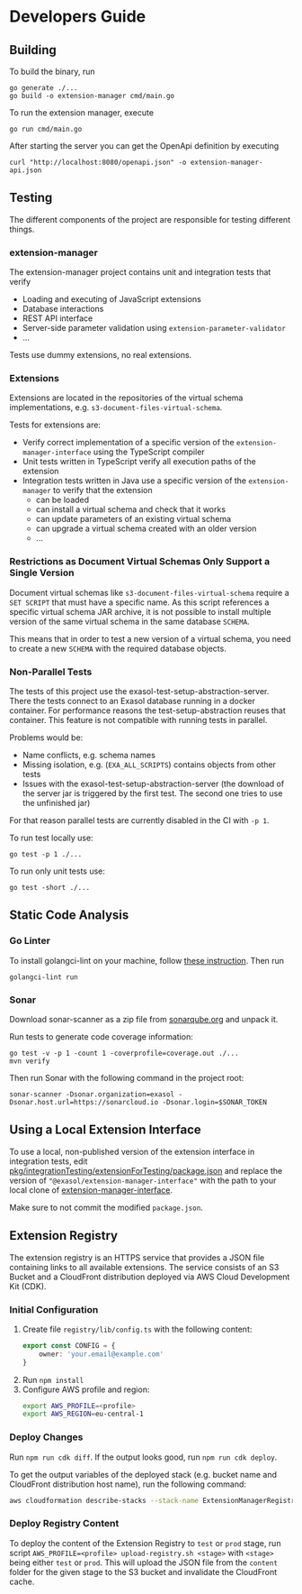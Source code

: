 # Developers Guide

## Building

To build the binary, run

```shell
go generate ./...
go build -o extension-manager cmd/main.go
```

To run the extension manager, execute

```shell
go run cmd/main.go
```

After starting the server you can get the OpenApi definition by executing

```shell
curl "http://localhost:8080/openapi.json" -o extension-manager-api.json
```

## Testing

The different components of the project are responsible for testing different
things.

### extension-manager

The extension-manager project contains unit and integration tests that verify
* Loading and executing of JavaScript extensions
* Database interactions
* REST API interface
* Server-side parameter validation using `extension-parameter-validator`
* ...

Tests use dummy extensions, no real extensions.

### Extensions

Extensions are located in the repositories of the virtual schema implementations, e.g. `s3-document-files-virtual-schema`.

Tests for extensions are:
* Verify correct implementation of a specific version of the
  `extension-manager-interface` using the TypeScript compiler
* Unit tests written in TypeScript verify all execution paths of the extension
* Integration tests written in Java use a specific version of the
  `extension-manager` to verify that the extension
  * can be loaded
  * can install a virtual schema and check that it works
  * can update parameters of an existing virtual schema
  * can upgrade a virtual schema created with an older version
  * ...

### Restrictions as Document Virtual Schemas Only Support a Single Version

Document virtual schemas like `s3-document-files-virtual-schema` require a
`SET SCRIPT` that must have a specific name. As this script references a
specific virtual schema JAR archive, it is not possible to install multiple
version of the same virtual schema in the same database `SCHEMA`.

This means that in order to test a new version of a virtual schema, you need
to create a new `SCHEMA` with the required database objects.

### Non-Parallel Tests

The tests of this project use the exasol-test-setup-abstraction-server. There
the tests connect to an Exasol database running in a docker container.  For
performance reasons the test-setup-abstraction reuses that container.  This
feature is not compatible with running tests in parallel.

Problems would be:

* Name conflicts, e.g. schema names
* Missing isolation, e.g. (`EXA_ALL_SCRIPTS`) contains objects from other tests
* Issues with the exasol-test-setup-abstraction-server (the download of the
  server jar is triggered by the first test. The second one tries to use the
  unfinished jar)

For that reason parallel tests are currently disabled in the CI with `-p 1`.

To run test locally use:

```shell
go test -p 1 ./...
```

To run only unit tests use:

```shell
go test -short ./...
```

## Static Code Analysis

### Go Linter

To install golangci-lint on your machine, follow [these instruction](https://golangci-lint.run/usage/install/#local-installation). Then run

```shell
golangci-lint run
```

### Sonar

Download sonar-scanner as a zip file from [sonarqube.org](https://docs.sonarqube.org/latest/analysis/scan/sonarscanner/) and unpack it.

Run tests to generate code coverage information:

```shell
go test -v -p 1 -count 1 -coverprofile=coverage.out ./...
mvn verify
```

Then run Sonar with the following command in the project root:

```shell
sonar-scanner -Dsonar.organization=exasol -Dsonar.host.url=https://sonarcloud.io -Dsonar.login=$SONAR_TOKEN
```

## Using a Local Extension Interface

To use a local, non-published version of the extension interface in integration tests, edit [pkg/integrationTesting/extensionForTesting/package.json](./../pkg/integrationTesting/extensionForTesting/package.json) and replace the version of `"@exasol/extension-manager-interface"` with the path to your local clone of [extension-manager-interface](https://github.com/exasol/extension-manager-interface).

Make sure to not commit the modified `package.json`.

## Extension Registry

The extension registry is an HTTPS service that provides a JSON file containing links to all available extensions. The service consists of an S3 Bucket and a CloudFront distribution deployed via AWS Cloud Development Kit (CDK).

### Initial Configuration

1. Create file `registry/lib/config.ts` with the following content:
    ```ts
    export const CONFIG = {
        owner: 'your.email@example.com'
    }
    ```
2. Run `npm install`
3. Configure AWS profile and region:
    ```sh
    export AWS_PROFILE=<profile>
    export AWS_REGION=eu-central-1
    ```

### Deploy Changes

Run `npm run cdk diff`. If the output looks good, run `npm run cdk deploy`.

To get the output variables of the deployed stack (e.g. bucket name and CloudFront distribution host name), run the following command:

```sh
aws cloudformation describe-stacks --stack-name ExtensionManagerRegistry --query "Stacks[0].Outputs[].{key:ExportName,value:OutputValue}"
```

### Deploy Registry Content

To deploy the content of the Extension Registry to `test` or `prod` stage, run script `AWS_PROFILE=<profile> upload-registry.sh <stage>` with `<stage>` being either `test` or `prod`. This will upload the JSON file from the `content` folder for the given stage to the S3 bucket and invalidate the CloudFront cache.
